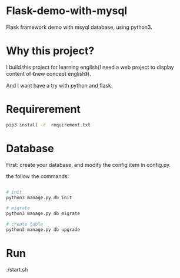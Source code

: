 # Flask-demo-with-mysql
Flask framework demo with msyql database, using python3.

# Why this project?

I build this project for learning english(I need a web project to display content of 《new concept english》).

And I want have a try with python and flask.

# Requirerement 

```bash
pip3 install -r  requirement.txt
```

# Database

First:  create your database, and modify the config item in config.py.


the follow the commands:

```bash

# init
python3 manage.py db init

# migrate
python3 manage.py db migrate

# create table
python3 manage.py db upgrade

```

# Run
./start.sh
